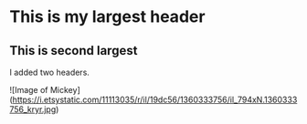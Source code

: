 # This is my largest header
## This is second largest

I added two headers.

![Image of Mickey] (https://i.etsystatic.com/11113035/r/il/19dc56/1360333756/il_794xN.1360333756_kryr.jpg)
